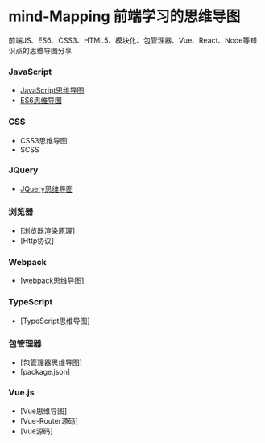 # mind-Mapping 前端学习的思维导图

前端JS、ES6、CSS3、HTML5、模块化、包管理器、Vue、React、Node等知识点的思维导图分享

### JavaScript
- [JavaScript思维导图](https://github.com/zhh10/mind-Mapping/blob/master/JavaScript.xmind)
- [ES6思维导图](https://github.com/zhh10/mind-Mapping/blob/master/ES6.xmind)

### CSS
- CSS3思维导图
- SCSS

### JQuery 
- [JQuery思维导图](https://github.com/zhh10/mind-Mapping/blob/master/jquery.xmind)

### 浏览器
- [浏览器渲染原理]
- [Http协议]

### Webpack
- [webpack思维导图]


### TypeScript
- [TypeScript思维导图]

### 包管理器
- [包管理器思维导图]
- [package.json]

### Vue.js
- [Vue思维导图]
- [Vue-Router源码]
- [Vue源码]

